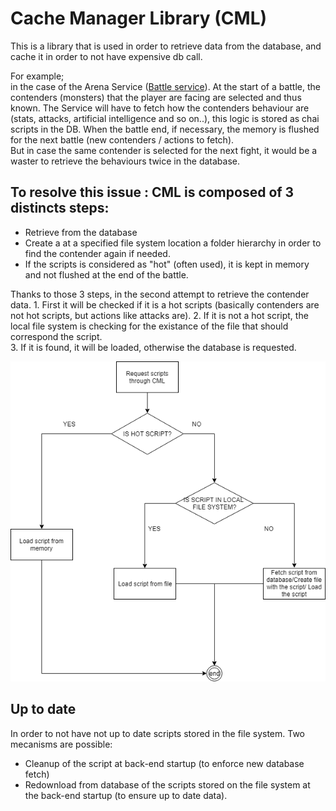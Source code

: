 # Cache Manager Library (CML)

This is a library that is used in order to retrieve data from the database, and cache it in order to not have expensive db call.  

For example;  
in the case of the Arena Service ([Battle service](services/Arena_BattleSystem.md#arena)). At the start of a battle, the contenders (monsters) that the player are facing are selected and thus known. The Service will have to fetch how the contenders behaviour are (stats, attacks, artificial intelligence and so on..), this logic is stored as chai scripts in the DB. When the battle end, if necessary, the memory is flushed for the next battle (new contenders / actions to fetch).  
But in case the same contender is selected for the next fight, it would be a waster to retrieve the behaviours twice in the database.  

## To resolve this issue : CML is composed of 3 distincts steps:

-   Retrieve from the database
-   Create a at a specified file system location a folder hierarchy in order to find the contender again if needed.
-   If the scripts is considered as "hot" (often used), it is kept in memory and not flushed at the end of the battle.

Thanks to those 3 steps, in the second attempt to retrieve the contender data. 
1\. First it will be checked if it is a hot scripts (basically contenders are not hot scripts, but actions like attacks are). 
2\. If it is not a hot script, the local file system is checking for the existance of the file that should correspond the script.  
3. If it is found, it will be loaded, otherwise the database is requested.

![conditionalDiagramCML](../docs/assets/conditionalDiagramCML.png)

## Up to date

In order to not have not up to date scripts stored in the file system. Two mecanisms are possible:

-   Cleanup of the script at back-end startup (to enforce new database fetch)
-   Redownload from database of the scripts stored on the file system at the back-end startup (to ensure up to date data).

